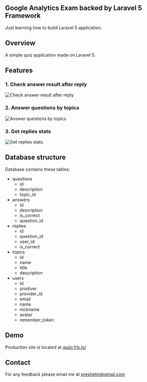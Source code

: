 ## Google Analytics Exam backed by Laravel 5 Framework

Just learning how to build Laravel 5 application.

## Overview

A simple quiz application made on Laravel 5.

## Features

### 1. Check answer result after reply
![Check answer result after reply](https://www.dropbox.com/s/ujrtzwliihx7192/slider_image_1.png?raw=1)

### 2. Answer questions by topics
![Answer questions by topics](https://www.dropbox.com/s/ux6qcylpwovz255/slider_image_2.png?raw=1)

### 3. Get replies stats
![Get replies stats](https://www.dropbox.com/s/bgpngfxnh6i0ubv/slider_image_3.png?raw=1)

## Database structure

Database contains these tables:
- questions
  - id
  - description
  - topic_id
- answers
  - id
  - description
  - is_correct
  - question_id
- replies
  - id
  - question_id
  - user_id
  - is_correct
- topics
  - id
  - name
  - title
  - description
- users
  - id
  - prodiver
  - provider_id
  - email
  - name
  - nickname
  - avatar
  - remember_token

## Demo

Production site is located at  [quizr.frb.io/](https://quizr.frb.io/)

## Contact

For any feedback please email me at preshetin@gmail.com
